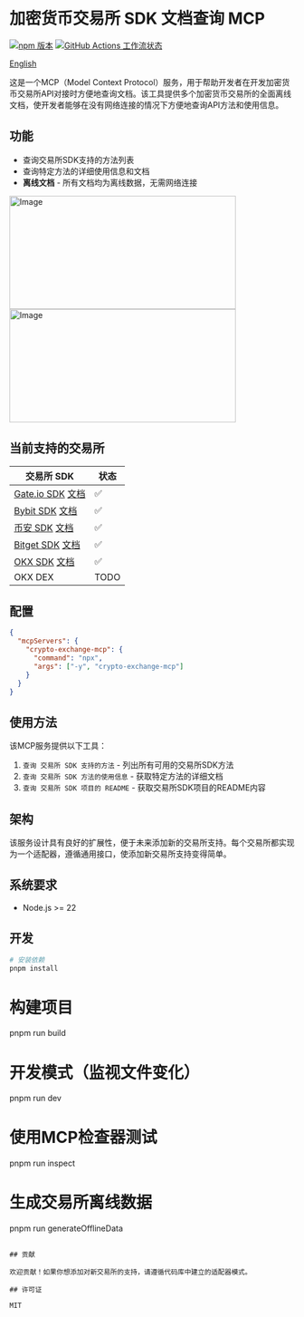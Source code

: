 # 加密货币交易所 SDK 文档查询 MCP

[![npm 版本](https://img.shields.io/npm/v/crypto-exchange-mcp.svg)](https://www.npmjs.com/package/crypto-exchange-mcp)
[![GitHub Actions 工作流状态](https://img.shields.io/github/actions/workflow/status/flytam/exchange-sdk-mcp/npm-publish.yml?label=publish)](https://github.com/flytam/exchange-sdk-mcp/actions/workflows/npm-publish.yml)

[English](./README.md)

这是一个MCP（Model Context Protocol）服务，用于帮助开发者在开发加密货币交易所API对接时方便地查询文档。该工具提供多个加密货币交易所的全面离线文档，使开发者能够在没有网络连接的情况下方便地查询API方法和使用信息。

## 功能

- 查询交易所SDK支持的方法列表
- 查询特定方法的详细使用信息和文档
- **离线文档** - 所有文档均为离线数据，无需网络连接

<img width="400" height="200" alt="Image" src="https://github.com/user-attachments/assets/00fc3ea1-2d05-4fcd-ab60-1fa00cf3d87e" />

<img width="400" height="200" alt="Image" src="https://github.com/user-attachments/assets/3296b13d-f10b-471a-8cce-199ddfd0ec9c" />

## 当前支持的交易所

| 交易所 SDK                                                                                                  | 状态 |
| ----------------------------------------------------------------------------------------------------------- | ---- |
| [Gate.io SDK](https://www.npmjs.com/package/gateio-api) [文档](https://www.gate.com/docs/developers/apiv4)  | ✅   |
| [Bybit SDK](https://www.npmjs.com/package/bybit-api) [文档](https://bybit-exchange.github.io/docs/v5/intro) | ✅   |
| [币安 SDK](https://www.npmjs.com/package/binance) [文档](https://developers.binance.com/en)                 | ✅   |
| [Bitget SDK](https://www.npmjs.com/package/bitget-api) [文档](https://www.bitget.com/api-doc/common/intro)  | ✅   |
| [OKX SDK](https://www.npmjs.com/package/okx-api) [文档](https://www.okx.com/docs-v5/en/#overview)           | ✅   |
| OKX DEX                                                                                                     | TODO |

## 配置

```json
{
  "mcpServers": {
    "crypto-exchange-mcp": {
      "command": "npx",
      "args": ["-y", "crypto-exchange-mcp"]
    }
  }
}
```

## 使用方法

该MCP服务提供以下工具：

1. `查询 交易所 SDK 支持的方法` - 列出所有可用的交易所SDK方法
2. `查询 交易所 SDK 方法的使用信息` - 获取特定方法的详细文档
3. `查询 交易所 SDK 项目的 README` - 获取交易所SDK项目的README内容

## 架构

该服务设计具有良好的扩展性，便于未来添加新的交易所支持。每个交易所都实现为一个适配器，遵循通用接口，使添加新交易所支持变得简单。

## 系统要求

- Node.js >= 22

## 开发

```bash
# 安装依赖
pnpm install
```

# 构建项目

pnpm run build

# 开发模式（监视文件变化）

pnpm run dev

# 使用MCP检查器测试

pnpm run inspect

# 生成交易所离线数据

pnpm run generateOfflineData

```

## 贡献

欢迎贡献！如果你想添加对新交易所的支持，请遵循代码库中建立的适配器模式。

## 许可证

MIT
```
